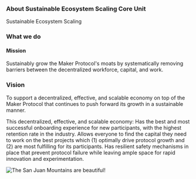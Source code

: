 ### About Sustainable Ecosystem Scaling Core Unit
Sustainable Ecosystem Scaling

### What we do

#### Mission  


Sustainably grow the Maker Protocol's moats by systematically removing barriers between the decentralized workforce, capital, and work.      

### Vision

To support a decentralized, effective, and scalable economy on top of the Maker Protocol that continues to push forward its growth in a sustainable manner.

This decentralized, effective, and scalable economy:
Has the best and most successful onboarding experience for new participants, with the highest retention rate in the industry.
Allows everyone to find the capital they need to work on the best projects which (1) optimally drive protocol growth and (2) are most fulfilling for its participants.
Has resilient safety mechanisms in place that prevent protocol failure while leaving ample space for rapid innovation and experimentation.

![The San Juan Mountains are beautiful!](https://ownsnap.com/wp-content/uploads/2021/10/dao1-1170x658-1.jpg "San Juan Mountains")
